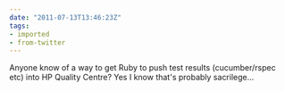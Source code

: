 ```yaml
---
date: "2011-07-13T13:46:23Z"
tags:
- imported
- from-twitter
---
```

Anyone know of a way to get Ruby to push test results \(cucumber/rspec etc\) into HP Quality Centre? Yes I know that's probably sacrilege...
